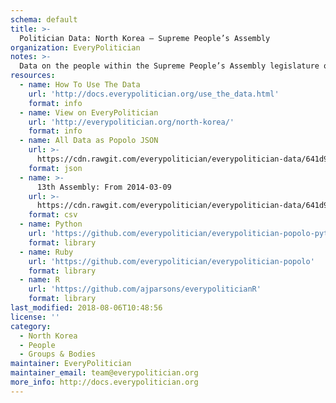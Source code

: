 ```yaml
---
schema: default
title: >-
  Politician Data: North Korea — Supreme People’s Assembly
organization: EveryPolitician
notes: >-
  Data on the people within the Supreme People’s Assembly legislature of North Korea.
resources:
  - name: How To Use The Data
    url: 'http://docs.everypolitician.org/use_the_data.html'
    format: info
  - name: View on EveryPolitician
    url: 'http://everypolitician.org/north-korea/'
    format: info
  - name: All Data as Popolo JSON
    url: >-
      https://cdn.rawgit.com/everypolitician/everypolitician-data/641d9e7e9d73d5581f05d5fd2fcb47a339f810e5/data/North_Korea/National_Assembly/ep-popolo-v1.0.json
    format: json
  - name: >-
      13th Assembly: From 2014-03-09
    url: >-
      https://cdn.rawgit.com/everypolitician/everypolitician-data/641d9e7e9d73d5581f05d5fd2fcb47a339f810e5/data/North_Korea/National_Assembly/term-13.csv
    format: csv
  - name: Python
    url: 'https://github.com/everypolitician/everypolitician-popolo-python'
    format: library
  - name: Ruby
    url: 'https://github.com/everypolitician/everypolitician-popolo'
    format: library
  - name: R
    url: 'https://github.com/ajparsons/everypoliticianR'
    format: library
last_modified: 2018-08-06T10:48:56
license: ''
category:
  - North Korea
  - People
  - Groups & Bodies
maintainer: EveryPolitician
maintainer_email: team@everypolitician.org
more_info: http://docs.everypolitician.org
---
```

